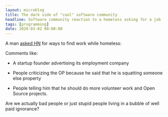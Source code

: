 ```yaml
---
layout: microblog
title: The dark side of "cool" software community
headline: Software community reaction to a homeless asking for a job
tags: [programming]
date: 2020-03-02 00:00:00
---
```


A man [asked HN](https://news.ycombinator.com/item?id=22442454) for
ways to find work while homeless:


Comments like:

   - A startup founder advertising its employment company

   - People criticizing the OP because he said that he is squatting
     someone else property

   - People telling him that he should do more volunteer work and Open
   Source projects.

Are we actually bad people or just stupid people living in a bubble of
well paid ignorance?
